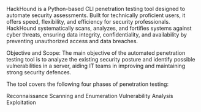 HackHound is a Python-based CLI penetration testing tool designed to automate security assessments. Built for technically proficient users, it offers speed, flexibility, and efficiency for security professionals. HackHound systematically scans, analyzes, and fortifies systems against cyber threats, ensuring data integrity, confidentiality, and availability by preventing unauthorized access and data breaches.

Objective and Scope: The main objective of the automated penetration testing tool is to analyze the existing security posture and identify possible vulnerabilities in a server, aiding IT teams in improving and maintaining strong security defences.

The tool covers the following four phases of penetration testing:

Reconnaissance
Scanning and Enumeration
Vulnerability Analysis
Exploitation
